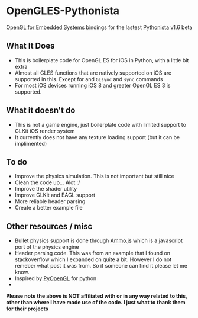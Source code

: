 # OpenGLES-Pythonista
[OpenGL for Embedded Systems](https://en.wikipedia.org/wiki/OpenGL_ES) bindings for the lastest [Pythonista](http://www.omz-software.com/pythonista) v1.6 beta


## What It Does
- This is boilerplate code for OpenGL ES for iOS in Python, with a little bit extra
- Almost all GLES functions that are natively supported on iOS are supported in this. Except for and `GLsync` and `sync` commands
- For most iOS devices running iOS 8 and greater OpenGL ES 3 is supported.


## What it doesn't do
- This is not a game engine, just boilerplate code with limited support to GLKit iOS render system
- It currently does not have any texture loading support (but it can be implimented)


## To do
- Improve the physics simulation. This is not important but still nice
- Clean the code up... Alot :/
- Improve the shader utility
- Improve GLKit and EAGL support
- More reliable header parsing
- Create a better example file


## Other resources / misc
- Bullet physics support is done through [Ammo.js](https://github.com/kripken/ammo.js/) which is a javascript port of the physics engine
- Header parsing code. This was from an example that I found on stackoverflow which I expanded on quite a bit. However I do not remeber what post it was from. So if someone can find it please let me know.
- Inspired by [PyOpenGL](http://pyopengl.sourceforge.net) for python
- 
__Please note the above is NOT affiliated with or in any way related to this, other than where I have made use of the code. I just what to thank them for their projects__